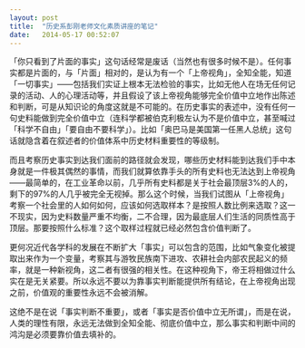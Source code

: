 ```yaml
---
layout: post
title:  "历史系彭刚老师文化素质讲座的笔记"
date:   2014-05-17 00:52:07
---
```


「你只看到了片面的事实」这句话经常是废话（当然也有很多时候不是）。任何事实都是片面的，与「片面」相对的，是认为有一个「上帝视角」，全知全能，知道「一切事实」——包括我们实证上根本无法检验的事实，比如无他人在场无任何记录的活动、人的心理活动等，并且假设了该上帝视角能够完全价值中立地作出陈述和判断，可是从知识论的角度这就是不可能的。在历史事实的表述中，没有任何一句史料能做到完全价值中立（连科学都被伯克利极左认为不是价值中立，甚至喊过「科学不自由」「要自由不要科学」）。比如「奥巴马是美国第一任黑人总统」这句话就隐含着在叙述者的价值体系中历史材料重要性的等级制。

而且考察历史事实到达我们面前的路径就会发现，哪些历史材料能到达我们手中本身就是一件极其偶然的事情，而我们就算依靠手头的所有史料也无法达到上帝视角——最简单的，在工业革命以前，几乎所有史料都是关于社会最顶层3%的人的，剩下的97%的人几乎被完全无视掉。那么这个时候，当我们试图从「上帝视角」考察一个社会里的人如何如何，应该如何选取样本？是按照人数比例来选取？这一不现实，因为史料数量严重不均衡，二不合理，因为最底层人们生活的同质性高于顶层。那要按照什么标准？这个取样过程就已经必然包含价值判断了。

更何况近代各学科的发展在不断扩大「事实」可以包含的范围，比如气象变化被提取出来作为一个变量，考察其与游牧民族南下进攻、农耕社会内部农民起义的频率，就是一种新视角，这二者有很强的相关性。在这种视角下，帝王将相做过什么实在是无关紧要。所以永远不要以为靠事实判断能提供所有结论，在上帝视角出现之前，价值观的重要性永远不会被消解。

这绝不是在说「事实判断不重要」，或者「事实是否价值中立无所谓」，而是在说，人类的理性有限，永远无法做到全知全能、彻底价值中立，那么事实和判断中间的鸿沟是必须要靠价值去填补的。